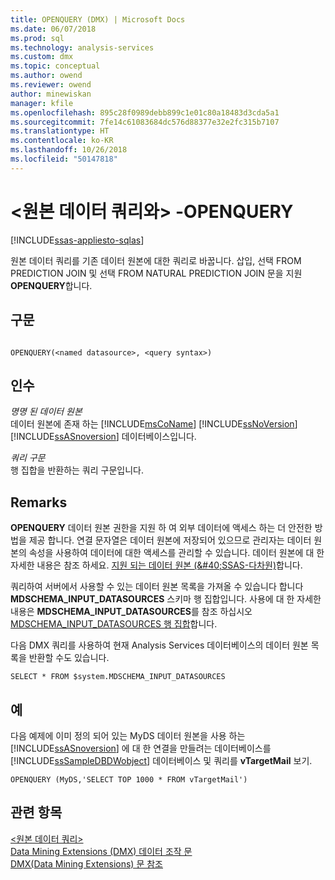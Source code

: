 ```yaml
---
title: OPENQUERY (DMX) | Microsoft Docs
ms.date: 06/07/2018
ms.prod: sql
ms.technology: analysis-services
ms.custom: dmx
ms.topic: conceptual
ms.author: owend
ms.reviewer: owend
author: minewiskan
manager: kfile
ms.openlocfilehash: 895c28f0989debb899c1e01c80a18483d3cda5a1
ms.sourcegitcommit: 7fe14c61083684dc576d88377e32e2fc315b7107
ms.translationtype: HT
ms.contentlocale: ko-KR
ms.lasthandoff: 10/26/2018
ms.locfileid: "50147818"
---
```

# <a name="ltsource-data-querygt---openquery"></a>&lt;원본 데이터 쿼리와&gt; -OPENQUERY
[!INCLUDE[ssas-appliesto-sqlas](../includes/ssas-appliesto-sqlas.md)]

  원본 데이터 쿼리를 기존 데이터 원본에 대한 쿼리로 바꿉니다. 삽입, 선택 FROM PREDICTION JOIN 및 선택 FROM NATURAL PREDICTION JOIN 문을 지원 **OPENQUERY**합니다.  
  
## <a name="syntax"></a>구문  
  
```  
  
OPENQUERY(<named datasource>, <query syntax>)  
```  
  
## <a name="arguments"></a>인수  
 *명명 된 데이터 원본*  
 데이터 원본에 존재 하는 [!INCLUDE[msCoName](../includes/msconame-md.md)] [!INCLUDE[ssNoVersion](../includes/ssnoversion-md.md)] [!INCLUDE[ssASnoversion](../includes/ssasnoversion-md.md)] 데이터베이스입니다.  
  
 *쿼리 구문*  
 행 집합을 반환하는 쿼리 구문입니다.  
  
## <a name="remarks"></a>Remarks  
 **OPENQUERY** 데이터 원본 권한을 지원 하 여 외부 데이터에 액세스 하는 더 안전한 방법을 제공 합니다. 연결 문자열은 데이터 원본에 저장되어 있으므로 관리자는 데이터 원본의 속성을 사용하여 데이터에 대한 액세스를 관리할 수 있습니다. 데이터 원본에 대 한 자세한 내용은 참조 하세요. [지원 되는 데이터 원본 &#40;&AMP;#40;SSAS-다차원&#41;](../analysis-services/multidimensional-models/supported-data-sources-ssas-multidimensional.md)합니다.  
  
 쿼리하여 서버에서 사용할 수 있는 데이터 원본 목록을 가져올 수 있습니다 합니다 **MDSCHEMA_INPUT_DATASOURCES** 스키마 행 집합입니다. 사용에 대 한 자세한 내용은 **MDSCHEMA_INPUT_DATASOURCES**를 참조 하십시오 [MDSCHEMA_INPUT_DATASOURCES 행 집합](https://docs.microsoft.com/bi-reference/schema-rowsets/ole-db-olap/mdschema-input-datasources-rowset)합니다.  
  
 다음 DMX 쿼리를 사용하여 현재 Analysis Services 데이터베이스의 데이터 원본 목록을 반환할 수도 있습니다.  
  
 `SELECT * FROM $system.MDSCHEMA_INPUT_DATASOURCES`  
  
## <a name="examples"></a>예  
 다음 예제에 이미 정의 되어 있는 MyDS 데이터 원본을 사용 하는 [!INCLUDE[ssASnoversion](../includes/ssasnoversion-md.md)] 에 대 한 연결을 만들려는 데이터베이스를 [!INCLUDE[ssSampleDBDWobject](../includes/sssampledbdwobject-md.md)] 데이터베이스 및 쿼리를 **vTargetMail** 보기.  
  
```  
OPENQUERY (MyDS,'SELECT TOP 1000 * FROM vTargetMail')  
```  
  
## <a name="see-also"></a>관련 항목  
 [&#60;원본 데이터 쿼리&#62;](../dmx/source-data-query.md)   
 [Data Mining Extensions &#40;DMX&#41; 데이터 조작 문](../dmx/dmx-statements-data-manipulation.md)   
 [DMX&#40;Data Mining Extensions&#41; 문 참조](../dmx/data-mining-extensions-dmx-statements.md)  
  
  
